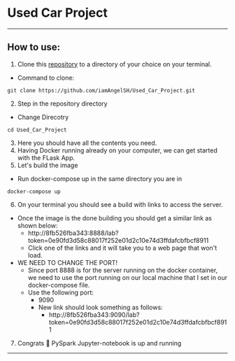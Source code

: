 # Used Car Project


<hr>

## How to use:

1. Clone this [repository](https://github.com/iamAngelSH/Used_Car_Project.git) to a directory of your choice on your terminal.
  - Command to clone:
  ```git
  git clone https://github.com/iamAngelSH/Used_Car_Project.git
  ```
2. Step in the repository directory
  - Change Direcotry
  ```terminal
  cd Used_Car_Project
  ```
3. Here you should have all the contents you need.
4. Having Docker running already on your computer, we can get started with the FLask App.
5. Let's build the image
  - Run docker-compose up in the same directory you are in
  ```docker
  docker-compose up
  ```
6. On your terminal you should see a build with links to access the server.
  - Once the image is the done building you should get a similar link as shown below:
    -  http://8fb526fba343:8888/lab?token=0e90fd3d58c88017f252e01d2c10e74d3ffdafcbfbcf8911
    -  Click one of the links and it will take you to a web page that won't load.
  - WE NEED TO CHANGE THE PORT!
    - Since port 8888 is for the server running on the docker container, we need to use the port running on our local machine that I set in our docker-compose file.
    - Use the following port:
      - 9090
      - New link should look something as follows:
        - http://8fb526fba343:9090/lab?token=0e90fd3d58c88017f252e01d2c10e74d3ffdafcbfbcf8911 
7. Congrats 🥳 PySpark Jupyter-notebook is up and running

<hr>

